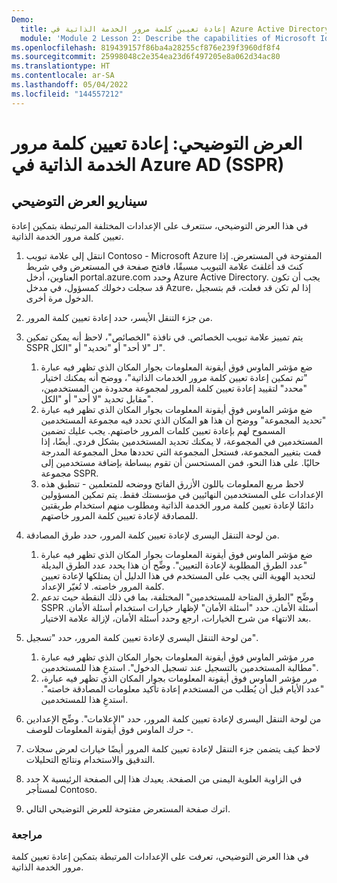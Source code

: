 ```yaml
---
Demo:
  title: إعادة تعيين كلمة مرور الخدمة الذاتية في Azure Active Directory
  module: 'Module 2 Lesson 2: Describe the capabilities of Microsoft Identity and access management solutions: Describe the different authentication methods of Azure AD'
ms.openlocfilehash: 819439157f86ba4a28255cf876e239f3960df8f4
ms.sourcegitcommit: 25998048c2e354ea23d6f497205e8a062d34ac80
ms.translationtype: HT
ms.contentlocale: ar-SA
ms.lasthandoff: 05/04/2022
ms.locfileid: "144557212"
---
```

# <a name="demo-azure-active-directory-self-service-password-reset-sspr"></a>العرض التوضيحي: إعادة تعيين كلمة مرور الخدمة الذاتية في Azure AD (SSPR)

## <a name="demo-scenario"></a>سيناريو العرض التوضيحي

في هذا العرض التوضيحي، ستتعرف على الإعدادات المختلفة المرتبطة بتمكين إعادة تعيين كلمة مرور الخدمة الذاتية.

1. انتقل إلى علامة تبويب Contoso - Microsoft Azure المفتوحة في المستعرض. إذا كنتَ قد أغلقتَ علامة التبويب مسبقًا، فافتح صفحة في المستعرض وفي شريط العناوين، أدخل portal.azure.com وحدد Azure Active Directory. يجب أن تكون قد سجلت دخولك كمسؤول، في مدخل Azure، إذا لم تكن قد فعلت، قم بتسجيل الدخول مرة أخرى.

1. من جزء التنقل الأيسر، حدد إعادة تعيين كلمة المرور.

1. يتم تمييز علامة تبويب الخصائص.  في نافذة "الخصائص"، لاحظ أنه يمكن تمكين SSPR لـ "لا أحد" أو "تحديد" أو "الكل".
    1. ضع مؤشر الماوس فوق أيقونة المعلومات بجوار المكان الذي تظهر فيه عبارة "تم تمكين إعادة تعيين كلمة مرور الخدمات الذاتية"، ووضح أنه يمكنك اختيار "محدد" لتقييد إعادة تعيين كلمة المرور لمجموعة محدودة من المستخدمين، مقابل تحديد "لا أحد" أو "الكل".
    1. ضع مؤشر الماوس فوق أيقونة المعلومات بجوار المكان الذي تظهر فيه عبارة "تحديد المجموعة" ووضح أن هذا هو المكان الذي تحدد فيه مجموعة المستخدمين المسموح لهم بإعادة تعيين كلمات المرور خاصتهم.   يجب عليك تضمين المستخدمين في المجموعة، لا يمكنك تحديد المستخدمين بشكل فردي.  أيضًا، إذا قمت بتغيير المجموعة، فستحل المجموعة التي تحددها محل المجموعة المدرجة حاليًا.  على هذا النحو، فمن المستحسن أن تقوم ببساطة بإضافة مستخدمين إلى مجموعة SSPR.
    1. لاحظ مربع المعلومات باللون الأزرق الفاتح ووضحه للمتعلمين - تنطبق هذه الإعدادات على المستخدمين النهائيين في مؤسستك فقط. يتم تمكين المسؤولين دائمًا لإعادة تعيين كلمة مرور الخدمة الذاتية ومطلوب منهم استخدام طريقتين للمصادقة لإعادة تعيين كلمة المرور خاصتهم.

1. من لوحة التنقل اليسرى لإعادة تعيين كلمة المرور، حدد طرق المصادقة.
    1. ضع مؤشر الماوس فوق أيقونة المعلومات بجوار المكان الذي تظهر فيه عبارة "عدد الطرق المطلوبة لإعادة التعيين".  وضِّح أن هذا يحدد عدد الطرق البديلة لتحديد الهوية التي يجب على المستخدم في هذا الدليل أن يمتلكها لإعادة تعيين كلمة المرور خاصته.   لا تُغيّر الإعداد.
    1. وضِّح "الطرق المتاحة للمستخدمين" المختلفة، بما في ذلك النقطة حيث تدعم SSPR أسئلة الأمان. حدد "أسئلة الأمان" لإظهار خيارات استخدام أسئلة الأمان. بعد الانتهاء من شرح الخيارات، ارجع وحدد أسئلة الأمان، لإزالة علامة الاختيار.

1. من لوحة التنقل اليسرى لإعادة تعيين كلمة المرور، حدد "تسجيل".
    1. مرر مؤشر الماوس فوق أيقونة المعلومات بجوار المكان الذي تظهر فيه عبارة "مطالبة المستخدمين بالتسجيل عند تسجيل الدخول".   استدعِ هذا للمستخدمين.  
    1. مرر مؤشر الماوس فوق أيقونة المعلومات بجوار المكان الذي تظهر فيه عبارة، "عدد الأيام قبل أن يُطلب من المستخدم إعادة تأكيد معلومات المصادقة خاصته".   استدعِ هذا للمستخدمين.  

1. من لوحة التنقل اليسرى لإعادة تعيين كلمة المرور، حدد "الإعلامات".  وضِّح الإعدادين - حرك الماوس فوق أيقونة المعلومات للوصف.

1. لاحظ كيف يتضمن جزء التنقل لإعادة تعيين كلمة المرور أيضًا خيارات لعرض سجلات التدقيق والاستخدام ونتائج التحليلات.

1. حدد X في الزاوية العلوية اليمنى من الصفحة. يعيدك هذا إلى الصفحة الرئيسية لمستأجر Contoso.

1. اترك صفحة المستعرض مفتوحة للعرض التوضيحي التالي.

### <a name="review"></a>مراجعة

في هذا العرض التوضيحي، تعرفت على الإعدادات المرتبطة بتمكين إعادة تعيين كلمة مرور الخدمة الذاتية.
